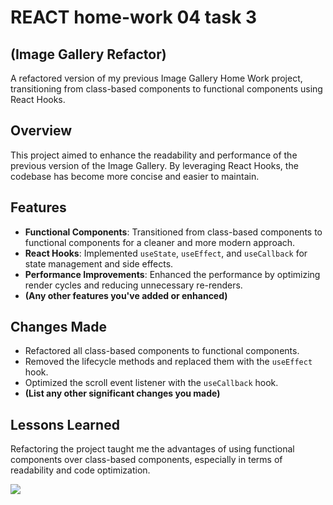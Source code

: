# REACT home-work 04 task 3

## (Image Gallery Refactor)

A refactored version of my previous Image Gallery Home Work project,
transitioning from class-based components to functional components using React
Hooks.

## Overview

This project aimed to enhance the readability and performance of the previous
version of the Image Gallery. By leveraging React Hooks, the codebase has become
more concise and easier to maintain.

## Features

- **Functional Components**: Transitioned from class-based components to
  functional components for a cleaner and more modern approach.
- **React Hooks**: Implemented `useState`, `useEffect`, and `useCallback` for
  state management and side effects.
- **Performance Improvements**: Enhanced the performance by optimizing render
  cycles and reducing unnecessary re-renders.
- **(Any other features you've added or enhanced)**

## Changes Made

- Refactored all class-based components to functional components.
- Removed the lifecycle methods and replaced them with the `useEffect` hook.
- Optimized the scroll event listener with the `useCallback` hook.
- **(List any other significant changes you made)**

## Lessons Learned

Refactoring the project taught me the advantages of using functional components
over class-based components, especially in terms of readability and code
optimization.

<img src="./public/readme-img.gif">
